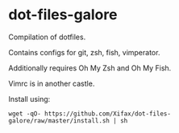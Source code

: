 dot-files-galore
================

Compilation of dotfiles.

Contains configs for git, zsh, fish, vimperator.

Additionally requires Oh My Zsh and Oh My Fish.

Vimrc is in another castle.

Install using:

    wget -qO- https://github.com/Xifax/dot-files-galore/raw/master/install.sh | sh
